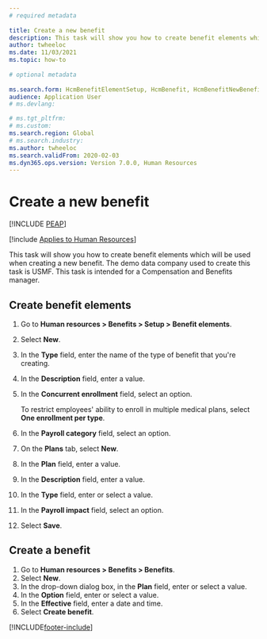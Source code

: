 ```yaml
--- 
# required metadata 
 
title: Create a new benefit
description: This task will show you how to create benefit elements which will be used when creating a new benefit. 
author: twheeloc
ms.date: 11/03/2021
ms.topic: how-to 
 
# optional metadata 
 
ms.search.form: HcmBenefitElementSetup, HcmBenefit, HcmBenefitNewBenefit, HcmBenefitPlanLookup, BenefitWorkspace, HcmBenefitSummaryPart 
audience: Application User 
# ms.devlang:  

# ms.tgt_pltfrm:  
# ms.custom:  
ms.search.region: Global
# ms.search.industry: 
ms.author: twheeloc
ms.search.validFrom: 2020-02-03
ms.dyn365.ops.version: Version 7.0.0, Human Resources
---
```


# Create a new benefit


[!INCLUDE [PEAP](../includes/peap-1.md)]

[!include [Applies to Human Resources](../includes/applies-to-hr.md)]

This task will show you how to create benefit elements which will be used when creating a new benefit. The demo data company used to create this task is USMF. This task is intended for a Compensation and Benefits manager.


## Create benefit elements

1. Go to **Human resources \> Benefits \> Setup \> Benefit elements**.
2. Select **New**.
3. In the **Type** field, enter the name of the type of benefit that you're creating.
4. In the **Description** field, enter a value.
5. In the **Concurrent enrollment** field, select an option.

    To restrict employees' ability to enroll in multiple medical plans, select **One enrollment per type**.

6. In the **Payroll category** field, select an option.
7. On the **Plans** tab, select **New**.
8. In the **Plan** field, enter a value.
9. In the **Description** field, enter a value.
10. In the **Type** field, enter or select a value.
11. In the **Payroll impact** field, select an option.
12. Select **Save**.

## Create a benefit

1. Go to **Human resources \> Benefits \> Benefits**.
2. Select **New**.
3. In the drop-down dialog box, in the **Plan** field, enter or select a value.
4. In the **Option** field, enter or select a value.
5. In the **Effective** field, enter a date and time.
6. Select **Create benefit**.

[!INCLUDE[footer-include](../includes/footer-banner.md)]
